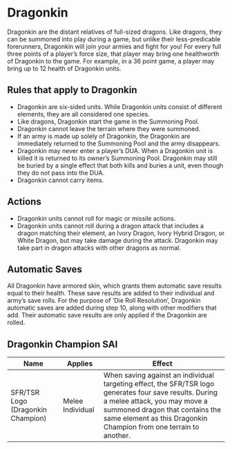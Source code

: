 # Dragonkin

Dragonkin are the distant relatives of full-sized dragons. Like dragons, they can be summoned into play during a game, but unlike their less-predicable forerunners, Dragonkin will join your armies and fight for you! For every full three points of a player’s force size, that player may bring one healthworth of Dragonkin to the game. For example, in a 36 point game, a player may bring up to 12 health of Dragonkin units.

## Rules that apply to Dragonkin
- Dragonkin are six-sided units. While Dragonkin units consist of different elements, they are all considered one species.
- Like dragons, Dragonkin start the game in the Summoning Pool.
- Dragonkin cannot leave the terrain where they were summoned.
- If an army is made up solely of Dragonkin, the Dragonkin are immediately returned to the Summoning Pool and the army disappears.
- Dragonkin may never enter a player’s DUA. When a Dragonkin unit is killed it is returned to its owner’s Summoning Pool. Dragonkin may still be buried by a single effect that both kills and buries a unit, even though they do not pass into the DUA.
- Dragonkin cannot carry items.

## Actions  
- Dragonkin units cannot roll for magic or missile actions.
- Dragonkin units cannot roll during a dragon attack that includes a dragon matching their element, an Ivory Dragon, Ivory Hybrid Dragon, or White Dragon, but may take damage during the attack. Dragonkin may take part in dragon attacks with other dragons as normal. 

## Automatic Saves
All Dragonkin have armored skin, which grants them automatic save results equal to their health. These save results are added to their individual and army’s save rolls. For the purpose of ‘Die Roll Resolution’, Dragonkin automatic saves are added during step 10, along with other modifiers that add. Their automatic save results are only applied if the Dragonkin are rolled.

## Dragonkin Champion SAI
| Name | Applies | Effect
|-|-|-
|SFR/TSR Logo (Dragonkin Champion) | Melee Individual | When saving against an individual targeting effect, the SFR/TSR logo generates four save results. During a melee attack, you may move a summoned dragon that contains the same element as this Dragonkin Champion from one terrain to another. 